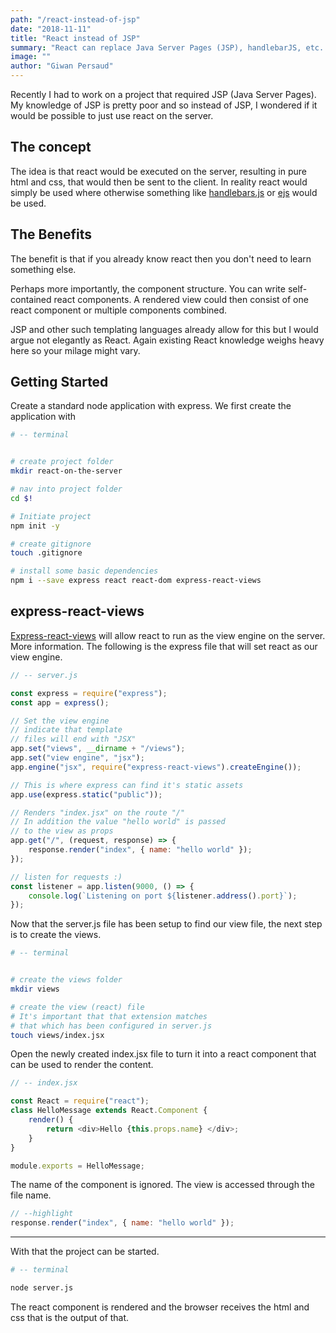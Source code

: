 ```yaml
---
path: "/react-instead-of-jsp"
date: "2018-11-11"
title: "React instead of JSP"
summary: "React can replace Java Server Pages (JSP), handlebarJS, etc. as a templating language. There are various reasons why might want this. Re-using knowledge you already have for example."
image: ""
author: "Giwan Persaud"
---
```


Recently I had to work on a project that required JSP (Java Server Pages). My knowledge of JSP is pretty poor and so instead of JSP, I wondered if it would be possible to just use react on the server.

## The concept

The idea is that react would be executed on the server, resulting in pure html and css, that would then be sent to the client.
In reality react would simply be used where otherwise something like [handlebars.js](https://handlebarsjs.com/) or [ejs](https://github.com/tj/ejs) would be used.

## The Benefits

The benefit is that if you already know react then you don't need to learn something else.

Perhaps more importantly, the component structure. You can write self-contained react components. A rendered view could then consist of one react component or multiple components combined.

JSP and other such templating languages already allow for this but I would argue not elegantly as React. Again existing React knowledge weighs heavy here so your milage might vary.

## Getting Started

Create a standard node application with express. We first create the application with

```bash
# -- terminal


# create project folder
mkdir react-on-the-server

# nav into project folder
cd $!

# Initiate project
npm init -y

# create gitignore
touch .gitignore

# install some basic dependencies
npm i --save express react react-dom express-react-views

```

## express-react-views

[Express-react-views](https://github.com/reactjs/express-react-views) will allow react to run as the view engine on the server. More information. The following is the express file that will set react as our view engine.

```javascript
// -- server.js

const express = require("express");
const app = express();

// Set the view engine
// indicate that template
// files will end with "JSX"
app.set("views", __dirname + "/views");
app.set("view engine", "jsx");
app.engine("jsx", require("express-react-views").createEngine());

// This is where express can find it's static assets
app.use(express.static("public"));

// Renders "index.jsx" on the route "/"
// In addition the value "hello world" is passed
// to the view as props
app.get("/", (request, response) => {
    response.render("index", { name: "hello world" });
});

// listen for requests :)
const listener = app.listen(9000, () => {
    console.log(`Listening on port ${listener.address().port}`);
});
```

Now that the server.js file has been setup to find our view file, the next step is to create the views.

```bash
# -- terminal


# create the views folder
mkdir views

# create the view (react) file
# It's important that that extension matches
# that which has been configured in server.js
touch views/index.jsx
```

Open the newly created index.jsx file to turn it into a react component that can be used to render the content.

```javascript
// -- index.jsx

const React = require("react");
class HelloMessage extends React.Component {
    render() {
        return <div>Hello {this.props.name} </div>;
    }
}

module.exports = HelloMessage;
```

The name of the component is ignored. The view is accessed through the file name.

```javascript
// --highlight
response.render("index", { name: "hello world" });
```

---

With that the project can be started.

```bash
# -- terminal

node server.js
```

The react component is rendered and the browser receives the html and css that is the output of that.
